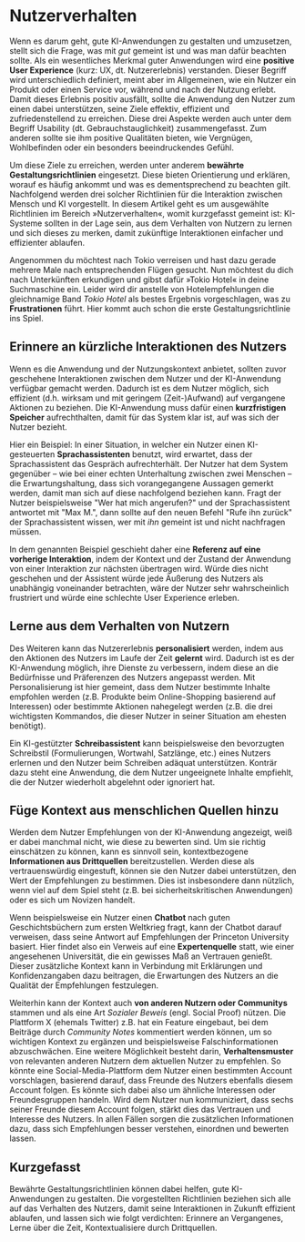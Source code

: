 # Nutzerverhalten

Wenn es darum geht, gute KI-Anwendungen zu gestalten und umzusetzen, stellt sich die Frage, was mit *gut* gemeint ist und was man dafür beachten sollte. Als ein wesentliches Merkmal guter Anwendungen wird eine **positive User Experience** (kurz: UX, dt. Nutzererlebnis) verstanden. Dieser Begriff wird unterschiedlich definiert, meint aber im Allgemeinen, wie ein Nutzer ein Produkt oder einen Service vor, während und nach der Nutzung erlebt. Damit dieses Erlebnis positiv ausfällt, sollte die Anwendung den Nutzer zum einen dabei unterstützen, seine Ziele effektiv, effizient und zufriedenstellend zu erreichen. Diese drei Aspekte werden auch unter dem Begriff Usability (dt. Gebrauchstauglichkeit) zusammengefasst. Zum anderen sollte sie ihm positive Qualitäten bieten, wie Vergnügen, Wohlbefinden oder ein besonders beeindruckendes Gefühl.

Um diese Ziele zu erreichen, werden unter anderem **bewährte Gestaltungsrichtlinien** eingesetzt. Diese bieten Orientierung und erklären, worauf es häufig ankommt und was es dementsprechend zu beachten gilt. Nachfolgend werden drei solcher Richtlinien für die Interaktion zwischen Mensch und KI vorgestellt. In diesem Artikel geht es um ausgewählte Richtlinien im Bereich »Nutzerverhalten«, womit kurzgefasst gemeint ist: KI-Systeme sollten in der Lage sein, aus dem Verhalten von Nutzern zu lernen und sich dieses zu merken, damit zukünftige Interaktionen einfacher und effizienter ablaufen.

Angenommen du möchtest nach Tokio verreisen und hast dazu gerade mehrere Male nach entsprechenden Flügen gesucht. Nun möchtest du dich nach Unterkünften erkundigen und gibst dafür »Tokio Hotel« in deine Suchmaschine ein. Leider wird dir anstelle von Hotelempfehlungen die gleichnamige Band *Tokio Hotel* als bestes Ergebnis vorgeschlagen, was zu **Frustrationen** führt. Hier kommt auch schon die erste Gestaltungsrichtlinie ins Spiel.


## Erinnere an kürzliche Interaktionen des Nutzers

Wenn es die Anwendung und der Nutzungskontext anbietet, sollten zuvor geschehene Interaktionen zwischen dem Nutzer und der KI-Anwendung verfügbar gemacht werden. Dadurch ist es dem Nutzer möglich, sich effizient (d.h. wirksam und mit geringem (Zeit-)Aufwand) auf vergangene Aktionen zu beziehen. Die KI-Anwendung muss dafür einen **kurzfristigen Speicher** aufrechthalten, damit für das System klar ist, auf was sich der Nutzer bezieht.

Hier ein Beispiel: In einer Situation, in welcher ein Nutzer einen KI-gesteuerten <span class="md-colored-highlight">**Sprachassistenten**</span> benutzt, wird erwartet, dass der Sprachassistent das Gespräch aufrechterhält. Der Nutzer hat dem System gegenüber – wie bei einer echten Unterhaltung zwischen zwei Menschen – die Erwartungshaltung, dass sich vorangegangene Aussagen gemerkt werden, damit man sich auf diese nachfolgend beziehen kann. Fragt der Nutzer beispielsweise "Wer hat mich angerufen?" und der Sprachassistent antwortet mit "Max M.", dann sollte auf den neuen Befehl "Rufe ihn zurück" der Sprachassistent wissen, wer mit _ihn_ gemeint ist und nicht nachfragen müssen.

In dem genannten Beispiel geschieht daher eine **Referenz auf eine vorherige Interaktion**, indem der Kontext und der Zustand der Anwendung von einer Interaktion zur nächsten übertragen wird. Würde dies nicht geschehen und der Assistent würde jede Äußerung des Nutzers als unabhängig voneinander betrachten, wäre der Nutzer sehr wahrscheinlich frustriert und würde eine schlechte User Experience erleben.


## Lerne aus dem Verhalten von Nutzern

Des Weiteren kann das Nutzererlebnis **personalisiert** werden, indem aus den Aktionen des Nutzers im Laufe der Zeit **gelernt** wird. Dadurch ist es der KI-Anwendung möglich, ihre Dienste zu verbessern, indem diese an die Bedürfnisse und Präferenzen des Nutzers angepasst werden. Mit Personalisierung ist hier gemeint, dass dem Nutzer bestimmte Inhalte empfohlen werden (z.B. Produkte beim Online-Shopping basierend auf Interessen) oder bestimmte Aktionen nahegelegt werden (z.B. die drei wichtigsten Kommandos, die dieser Nutzer in seiner Situation am ehesten benötigt).

Ein KI-gestützter <span class="md-colored-highlight">**Schreibassistent**</span> kann beispielsweise den bevorzugten Schreibstil (Formulierungen, Wortwahl, Satzlänge, etc.) eines Nutzers erlernen und den Nutzer beim Schreiben adäquat unterstützen. Konträr dazu steht eine Anwendung, die dem Nutzer ungeeignete Inhalte empfiehlt, die der Nutzer wiederholt abgelehnt oder ignoriert hat.


## Füge Kontext aus menschlichen Quellen hinzu

Werden dem Nutzer Empfehlungen von der KI-Anwendung angezeigt, weiß er dabei manchmal nicht, wie diese zu bewerten sind. Um sie richtig einschätzen zu können, kann es sinnvoll sein, kontextbezogene **Informationen aus Drittquellen** bereitzustellen. Werden diese als vertrauenswürdig eingestuft, können sie den Nutzer dabei unterstützen, den Wert der Empfehlungen zu bestimmen. Dies ist insbesondere dann nützlich, wenn viel auf dem Spiel steht (z.B. bei sicherheitskritischen Anwendungen) oder es sich um Novizen handelt.

Wenn beispielsweise ein Nutzer einen <span class="md-colored-highlight">**Chatbot**</span> nach guten Geschichtsbüchern zum ersten Weltkrieg fragt, kann der Chatbot darauf verweisen, dass seine Antwort auf Empfehlungen der Princeton University basiert. Hier findet also ein Verweis auf eine **Expertenquelle** statt, wie einer angesehenen Universität, die ein gewisses Maß an Vertrauen genießt. Dieser zusätzliche Kontext kann in Verbindung mit Erklärungen und Konfidenzangaben dazu beitragen, die Erwartungen des Nutzers an die Qualität der Empfehlungen festzulegen.

Weiterhin kann der Kontext auch **von anderen Nutzern oder Communitys** stammen und als eine Art _Sozialer Beweis_ (engl. Social Proof) nützen. Die Plattform X (ehemals Twitter) z.B. hat ein Feature eingebaut, bei dem Beiträge durch _Community Notes_ kommentiert werden können, um so wichtigen Kontext zu ergänzen und beispielsweise Falschinformationen abzuschwächen. Eine weitere Möglichkeit besteht darin, **Verhaltensmuster** von relevanten anderen Nutzern dem aktuellen Nutzer zu empfehlen. So könnte eine Social-Media-Plattform dem Nutzer einen bestimmten Account vorschlagen, basierend darauf, dass Freunde des Nutzers ebenfalls diesem Account folgen. Es könnte sich dabei also um ähnliche Interessen oder Freundesgruppen handeln. Wird dem Nutzer nun kommuniziert, dass sechs seiner Freunde diesem Account folgen, stärkt dies das Vertrauen und Interesse des Nutzers. In allen Fällen sorgen die zusätzlichen Informationen dazu, dass sich Empfehlungen besser verstehen, einordnen und bewerten lassen.


## <span class="summary-heading">Kurzgefasst</span>

Bewährte Gestaltungsrichtlinien können dabei helfen, gute KI-Anwendungen zu gestalten. Die vorgestellten Richtlinien beziehen sich alle auf das Verhalten des Nutzers, damit seine Interaktionen in Zukunft effizient ablaufen, und lassen sich wie folgt verdichten: Erinnere an Vergangenes, Lerne über die Zeit, Kontextualisiere durch Drittquellen.